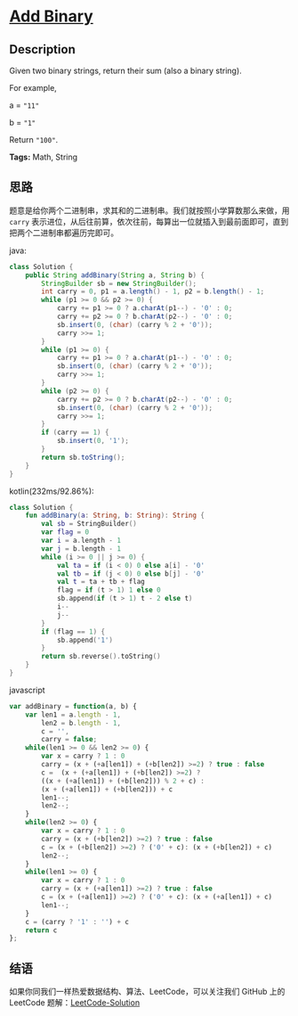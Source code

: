 # [Add Binary][title]

## Description

Given two binary strings, return their sum (also a binary string).

For example,

a = `"11"`

b = `"1"`

Return `"100"`.

**Tags:** Math, String


## 思路

题意是给你两个二进制串，求其和的二进制串。我们就按照小学算数那么来做，用 `carry` 表示进位，从后往前算，依次往前，每算出一位就插入到最前面即可，直到把两个二进制串都遍历完即可。

java:
```java
class Solution {
    public String addBinary(String a, String b) {
        StringBuilder sb = new StringBuilder();
        int carry = 0, p1 = a.length() - 1, p2 = b.length() - 1;
        while (p1 >= 0 && p2 >= 0) {
            carry += p1 >= 0 ? a.charAt(p1--) - '0' : 0;
            carry += p2 >= 0 ? b.charAt(p2--) - '0' : 0;
            sb.insert(0, (char) (carry % 2 + '0'));
            carry >>= 1;
        }
        while (p1 >= 0) {
            carry += p1 >= 0 ? a.charAt(p1--) - '0' : 0;
            sb.insert(0, (char) (carry % 2 + '0'));
            carry >>= 1;
        }
        while (p2 >= 0) {
            carry += p2 >= 0 ? b.charAt(p2--) - '0' : 0;
            sb.insert(0, (char) (carry % 2 + '0'));
            carry >>= 1;
        }
        if (carry == 1) {
            sb.insert(0, '1');
        }
        return sb.toString();
    }
}
```
kotlin(232ms/92.86%):
````kotlin
class Solution {
    fun addBinary(a: String, b: String): String {
        val sb = StringBuilder()
        var flag = 0
        var i = a.length - 1
        var j = b.length - 1
        while (i >= 0 || j >= 0) {
            val ta = if (i < 0) 0 else a[i] - '0'
            val tb = if (j < 0) 0 else b[j] - '0'
            val t = ta + tb + flag
            flag = if (t > 1) 1 else 0
            sb.append(if (t > 1) t - 2 else t)
            i--
            j--
        }
        if (flag == 1) {
            sb.append('1')
        }
        return sb.reverse().toString()
    }
}
````
javascript
```javascript
var addBinary = function(a, b) {
    var len1 = a.length - 1,
        len2 = b.length - 1,
        c = '',
        carry = false;
    while(len1 >= 0 && len2 >= 0) {
        var x = carry ? 1 : 0
        carry = (x + (+a[len1]) + (+b[len2]) >=2) ? true : false
        c =  (x + (+a[len1]) + (+b[len2]) >=2) ? 
        ((x + (+a[len1]) + (+b[len2])) % 2 + c) : 
        (x + (+a[len1]) + (+b[len2])) + c
        len1--;
        len2--;
    }
    while(len2 >= 0) {
        var x = carry ? 1 : 0
        carry = (x + (+b[len2]) >=2) ? true : false
        c = (x + (+b[len2]) >=2) ? ('0' + c): (x + (+b[len2]) + c)
        len2--;
    }
    while(len1 >= 0) {
        var x = carry ? 1 : 0
        carry = (x + (+a[len1]) >=2) ? true : false
        c = (x + (+a[len1]) >=2) ? ('0' + c): (x + (+a[len1]) + c)
        len1--;
    }
	c = (carry ? '1' : '') + c
    return c
};
```
## 结语

如果你同我们一样热爱数据结构、算法、LeetCode，可以关注我们 GitHub 上的 LeetCode 题解：[LeetCode-Solution][ls]



[title]: https://leetcode.com/problems/add-binary
[ls]: https://github.com/RichCodersAndMe/LeetCode-Solution
